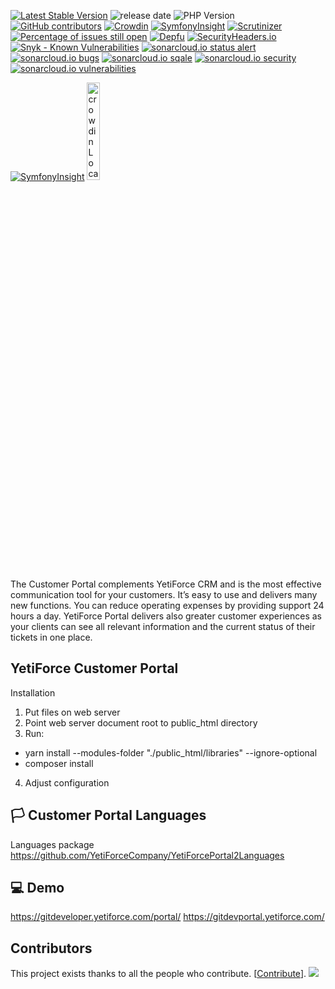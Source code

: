 [![Latest Stable Version](https://poser.pugx.org/yetiforce/yetiforce-portal/v/stable)](https://packagist.org/packages/yetiforce/yetiforce-portal)
![release date](https://img.shields.io/github/release-date/YetiForceCompany/YetiForcePortal2)
![PHP Version](https://img.shields.io/packagist/php-v/yetiforce/yetiforce-portal)
[![GitHub contributors](https://img.shields.io/github/contributors/YetiForceCompany/YetiForcePortal2.svg)](https://GitHub.com/YetiForceCompany/YetiForcePortal2/graphs/contributors/)
[![Crowdin](https://d322cqt584bo4o.cloudfront.net/yetiforceportal2/localized.svg)](https://crowdin.com/project/yetiforceportal2)
[![SymfonyInsight](https://insight.symfony.com/projects/3a5cf4ef-0d39-4141-91cc-8b9584cba5a9/mini.svg)](https://insight.symfony.com/projects/3a5cf4ef-0d39-4141-91cc-8b9584cba5a9)
[![Scrutinizer](https://scrutinizer-ci.com/g/YetiForceCompany/YetiForcePortal2/badges/quality-score.png?b=developer)](https://scrutinizer-ci.com/g/YetiForceCompany/YetiForcePortal2/)
[![Percentage of issues still open](http://isitmaintained.com/badge/open/YetiForceCompany/YetiForcePortal2.svg)](http://isitmaintained.com/project/YetiForceCompany/YetiForcePortal2 'Percentage of issues still open')
[![Depfu](https://badges.depfu.com/badges/4affeca7559c22dbeba7653979a51d29/status.svg)](https://depfu.com)
[![SecurityHeaders.io](https://img.shields.io/security-headers?url=https%3A%2F%2Fgitdeveloper.yetiforce.com/portal/)](https://securityheaders.io/?q=https://gitdeveloper.yetiforce.com/portal/)
[![Snyk - Known Vulnerabilities](https://snyk.io/test/github/YetiForceCompany/YetiForcePortal2/badge.svg)](https://snyk.io/test/github/YetiForceCompany/YetiForcePortal2)
[![sonarcloud.io status alert](https://sonarcloud.io/api/project_badges/measure?project=YetiForceCompany_YetiForcePortal2&metric=alert_status)](https://sonarcloud.io/dashboard?id=YetiForceCompany_YetiForcePortal2)
[![sonarcloud.io bugs](https://sonarcloud.io/api/project_badges/measure?project=YetiForceCompany_YetiForcePortal2&metric=bugs)](https://sonarcloud.io/dashboard?id=YetiForceCompany_YetiForcePortal2)
[![sonarcloud.io sqale](https://sonarcloud.io/api/project_badges/measure?project=YetiForceCompany_YetiForcePortal2&metric=sqale_rating)](https://sonarcloud.io/dashboard?id=YetiForceCompany_YetiForcePortal2)
[![sonarcloud.io security](https://sonarcloud.io/api/project_badges/measure?project=YetiForceCompany_YetiForcePortal2&metric=security_rating)](https://sonarcloud.io/dashboard?id=YetiForceCompany_YetiForcePortal2)
[![sonarcloud.io vulnerabilities](https://sonarcloud.io/api/project_badges/measure?project=YetiForceCompany_YetiForcePortal2&metric=vulnerabilities)](https://sonarcloud.io/dashboard?id=YetiForceCompany_YetiForcePortal2)


[![SymfonyInsight](https://insight.symfony.com/projects/3a5cf4ef-0d39-4141-91cc-8b9584cba5a9/big.png)](https://insight.symfony.com/projects/3a5cf4ef-0d39-4141-91cc-8b9584cba5a9)
<a href="https://crowdin.com/project/yetiforceportal2" rel="nofollow">
<img width="20%" src="https://support.crowdin.com/assets/badges/localization-at-transparent@1x.svg" alt="crowdin Localization Management Platform">
</a>

The Customer Portal complements YetiForce CRM and is the most effective communication tool for your customers. It’s easy to use and delivers many new functions. You can reduce operating expenses by providing support 24 hours a day. YetiForce Portal delivers also greater customer experiences as your clients can see all relevant information and the current status of their tickets in one place.


## YetiForce Customer Portal
Installation

1. Put files on web server
2. Point web server document root to public_html directory
3. Run:

- yarn install --modules-folder "./public_html/libraries" --ignore-optional
- composer install

4. Adjust configuration

## 🏳️ Customer Portal Languages

Languages package https://github.com/YetiForceCompany/YetiForcePortal2Languages

## 💻 Demo

https://gitdeveloper.yetiforce.com/portal/
https://gitdevportal.yetiforce.com/

## Contributors

This project exists thanks to all the people who contribute. [[Contribute](CONTRIBUTING.md)].
<a href="https://github.com/YetiForceCompany/YetiForcePortal2/graphs/contributors">
  <img src="https://contrib.rocks/image?repo=YetiForceCompany/YetiForcePortal2" />
</a>
